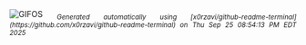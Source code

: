 <div align="justify">
<picture>
    <source media="(prefers-color-scheme: dark)" srcset="https://i.ibb.co/hRb6VzKS/output-gif.gif">
    <source media="(prefers-color-scheme: light)" srcset="https://i.ibb.co/hRb6VzKS/output-gif.gif">
    <img alt="GIFOS" src="https://i.ibb.co/hRb6VzKS/output-gif.gif">
</picture>
<sub><i>Generated automatically using [x0rzavi/github-readme-terminal](https://github.com/x0rzavi/github-readme-terminal) on Thu Sep 25 08:54:13 PM EDT 2025</i></sub>
</div>

<!--  -->